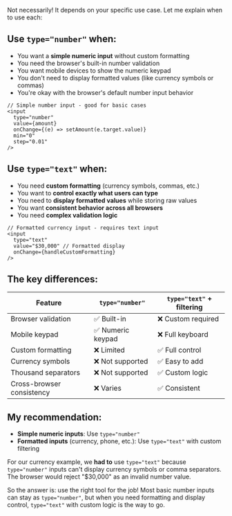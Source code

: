 Not necessarily! It depends on your specific use case. Let me explain when to use each:

## Use `type="number"` when:

- You want a **simple numeric input** without custom formatting
- You need the browser's built-in number validation
- You want mobile devices to show the numeric keypad
- You don't need to display formatted values (like currency symbols or commas)
- You're okay with the browser's default number input behavior

```tsx
// Simple number input - good for basic cases
<input
  type="number"
  value={amount}
  onChange={(e) => setAmount(e.target.value)}
  min="0"
  step="0.01"
/>
```

## Use `type="text"` when:

- You need **custom formatting** (currency symbols, commas, etc.)
- You want to **control exactly what users can type**
- You need to **display formatted values** while storing raw values
- You want **consistent behavior across all browsers**
- You need **complex validation logic**

```tsx
// Formatted currency input - requires text input
<input
  type="text"
  value="$30,000" // Formatted display
  onChange={handleCustomFormatting}
/>
```

## The key differences:

| Feature                   | `type="number"`   | `type="text"` + filtering |
| ------------------------- | ----------------- | ------------------------- |
| Browser validation        | ✅ Built-in       | ❌ Custom required        |
| Mobile keypad             | ✅ Numeric keypad | ❌ Full keyboard          |
| Custom formatting         | ❌ Limited        | ✅ Full control           |
| Currency symbols          | ❌ Not supported  | ✅ Easy to add            |
| Thousand separators       | ❌ Not supported  | ✅ Custom logic           |
| Cross-browser consistency | ❌ Varies         | ✅ Consistent             |

## My recommendation:

- **Simple numeric inputs**: Use `type="number"`
- **Formatted inputs** (currency, phone, etc.): Use `type="text"` with custom filtering

For our currency example, we **had to** use `type="text"` because `type="number"` inputs can't display currency symbols or comma separators. The browser would reject "$30,000" as an invalid number value.

So the answer is: use the right tool for the job! Most basic number inputs can stay as `type="number"`, but when you need formatting and display control, `type="text"` with custom logic is the way to go.
